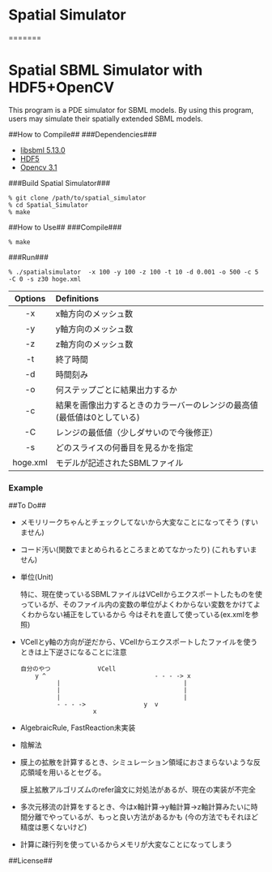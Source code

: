 Spatial Simulator
======================

=======
# Spatial SBML Simulator with HDF5+OpenCV
This program is a PDE simulator for SBML models.
By using this program, users may simulate their spatially extended SBML models.

##How to Compile##
###Dependencies###
+ [libsbml 5.13.0](http://sbml.org/Software/libSBML "libsbml")
+ [HDF5](https://support.hdfgroup.org/HDF5/ "HDF5")
+ [Opencv 3.1](http://opencv.org/ "OpenCV")

###Build Spatial Simulator###

    % git clone /path/to/spatial_simulator
    % cd Spatial_Simulator
    % make

##How to Use##
###Compile###

    % make
###Run###

    % ./spatialsimulator  -x 100 -y 100 -z 100 -t 10 -d 0.001 -o 500 -c 5 -C 0 -s z30 hoge.xml

| Options | Definitions|
|:--------:|:------------|
|-x | x軸方向のメッシュ数|
|-y | y軸方向のメッシュ数|
|-z | z軸方向のメッシュ数|
|-t | 終了時間|
|-d | 時間刻み|
|-o | 何ステップごとに結果出力するか|
|-c | 結果を画像出力するときのカラーバーのレンジの最高値 (最低値は0としている)|
|-C | レンジの最低値（少しダサいので今後修正）|
|-s | どのスライスの何番目を見るかを指定|
|hoge.xml | モデルが記述されたSBMLファイル|

### Example ###

##To Do##
+ メモリリークちゃんとチェックしてないから大変なことになってそう (すいません)
+ コード汚い(関数でまとめられるところまとめてなかったり) (これもすいません)
+ 単位(Unit)

  特に、現在使っているSBMLファイルはVCellからエクスポートしたものを使っているが、そのファイル内の変数の単位がよくわからない変数をかけてよくわからない補正をしているから
  今はそれを直して使っている(ex.xmlを参照)

+ VCellとy軸の方向が逆だから、VCellからエクスポートしたファイルを使うときは上下逆さになることに注意

      自分のやつ             VCell
          y ^                              - - - -> x
                |                                  |
                |                                  |
                |                                  |
                - - - ->                y  v
                          x

+ AlgebraicRule, FastReaction未実装

+ 陰解法

+ 膜上の拡散を計算するとき、シミュレーション領域におさまらないような反応領域を用いるとセグる。

  膜上拡散アルゴリズムのrefer論文に対処法があるが、現在の実装が不完全

+ 多次元移流の計算をするとき、今はx軸計算->y軸計算->z軸計算みたいに時間分離でやっているが、もっと良い方法があるかも (今の方法でもそれほど精度は悪くないけど)

+ 計算に疎行列を使っているからメモリが大変なことになってしまう


##License##
